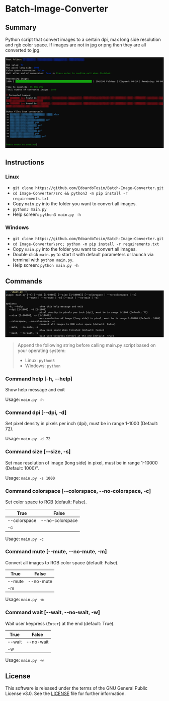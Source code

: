 # Batch-Image-Converter

## Summary

Python script that convert images to a certain dpi, max long side resolution and rgb color space. If images are not in jpg or png then they are all converted to jpg.

![Output](./doc/output.jpg)

## Instructions

### Linux

- `git clone https://github.com/EdoardoTosin/Batch-Image-Converter.git`
- `cd Image-Converter/src && python3 -m pip install -r requirements.txt`
- Copy `main.py` into the folder you want to convert all images.
- `python3 main.py`
- Help screen: `python3 main.py -h`

### Windows

- `git clone https://github.com/EdoardoTosin/Batch-Image-Converter.git`
- `cd Image-Converter\src; python -m pip install -r requirements.txt`
- Copy `main.py` into the folder you want to convert all images.
- Double click `main.py` to start it with default parameters or launch via terminal with `python main.py`.
- Help screen: `python main.py -h`

## Commands

![Help](./doc/help.jpg)

> Append the following string before calling main.py script based on your operating system:
> 
> - Linux: `python3`
> - Windows: `python`

### Command help [-h, --help]

Show help message and exit

Usage: `main.py -h`

### Command dpi [--dpi, -d]

Set pixel density in pixels per inch (dpi), must be in range 1-1000 (Default: 72).

Usage: `main.py -d 72`

### Command size [--size, -s]

Set max resolution of image (long side) in pixel, must be in range 1-10000 (Default: 1000)".

Usage: `main.py -s 1000`

### Command colorspace [--colorspace, --no-colorspace, -c]

Set color space to RGB (default: False).

| True         | False           |
| ------------ | --------------- |
| --colorspace | --no-colorspace |
| -c           |                 |

Usage: `main.py -c`

### Command mute [--mute, --no-mute, -m]

Convert all images to RGB color space (default: False).

| True   | False     |
| ------ | --------- |
| --mute | --no-mute |
| -m     |           |

Usage: `main.py -m`

### Command wait [--wait, --no-wait, -w]

Wait user keypress (`Enter`) at the end (default: True).

| True   | False     |
| ------ | --------- |
| --wait | --no-wait |
| -w     |           |

Usage: `main.py -w`

## License

This software is released under the terms of the GNU General Public License v3.0. See the [LICENSE](https://github.com/EdoardoTosin/Batch-Image-Converter/tree/main/LICENSE) file for further information.
